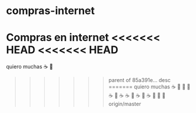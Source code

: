 # compras-internet
Compras en internet
<<<<<<< HEAD
<<<<<<< HEAD
=======
quiero muchas :coffee: :pizza:
>>>>>>> parent of 85a391e... desc
=======
quiero muchas :coffee: :pizza: :pizza:
 :pizza: :coffee:
 :pizza: :coffee:
 :coffee:
 :pizza: :coffee:
 :pizza: :coffee: :pizza:  :pizza:  :pizza: 
>>>>>>> origin/master
